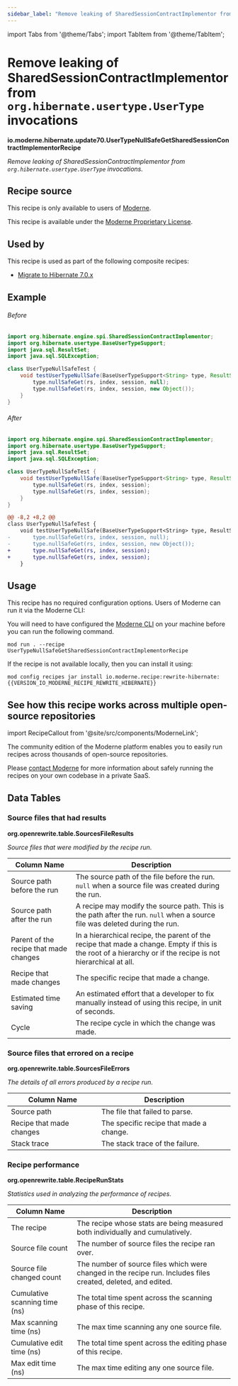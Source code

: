 ```yaml
---
sidebar_label: "Remove leaking of SharedSessionContractImplementor from `org.hibernate.usertype.UserType` invocations"
---
```


import Tabs from '@theme/Tabs';
import TabItem from '@theme/TabItem';

# Remove leaking of SharedSessionContractImplementor from `org.hibernate.usertype.UserType` invocations

**io.moderne.hibernate.update70.UserTypeNullSafeGetSharedSessionContractImplementorRecipe**

_Remove leaking of SharedSessionContractImplementor from `org.hibernate.usertype.UserType` invocations._

## Recipe source

This recipe is only available to users of [Moderne](https://docs.moderne.io/).


This recipe is available under the [Moderne Proprietary License](https://docs.moderne.io/licensing/overview).


## Used by

This recipe is used as part of the following composite recipes:

* [Migrate to Hibernate 7.0.x](/recipes/hibernate/migratetohibernate70.md)

## Example


<Tabs groupId="beforeAfter">
<TabItem value="java" label="java">


###### Before
```java
import org.hibernate.engine.spi.SharedSessionContractImplementor;
import org.hibernate.usertype.BaseUserTypeSupport;
import java.sql.ResultSet;
import java.sql.SQLException;

class UserTypeNullSafeTest {
    void testUserTypeNullSafe(BaseUserTypeSupport<String> type, ResultSet rs, int index, SharedSessionContractImplementor session) throws SQLException {
        type.nullSafeGet(rs, index, session, null);
        type.nullSafeGet(rs, index, session, new Object());
    }
}
```

###### After
```java
import org.hibernate.engine.spi.SharedSessionContractImplementor;
import org.hibernate.usertype.BaseUserTypeSupport;
import java.sql.ResultSet;
import java.sql.SQLException;

class UserTypeNullSafeTest {
    void testUserTypeNullSafe(BaseUserTypeSupport<String> type, ResultSet rs, int index, SharedSessionContractImplementor session) throws SQLException {
        type.nullSafeGet(rs, index, session);
        type.nullSafeGet(rs, index, session);
    }
}
```

</TabItem>
<TabItem value="diff" label="Diff" >

```diff
@@ -8,2 +8,2 @@
class UserTypeNullSafeTest {
    void testUserTypeNullSafe(BaseUserTypeSupport<String> type, ResultSet rs, int index, SharedSessionContractImplementor session) throws SQLException {
-       type.nullSafeGet(rs, index, session, null);
-       type.nullSafeGet(rs, index, session, new Object());
+       type.nullSafeGet(rs, index, session);
+       type.nullSafeGet(rs, index, session);
    }
```
</TabItem>
</Tabs>


## Usage

This recipe has no required configuration options. Users of Moderne can run it via the Moderne CLI:
<Tabs groupId="projectType">


<TabItem value="moderne-cli" label="Moderne CLI">

You will need to have configured the [Moderne CLI](https://docs.moderne.io/user-documentation/moderne-cli/getting-started/cli-intro) on your machine before you can run the following command.

```shell title="shell"
mod run . --recipe UserTypeNullSafeGetSharedSessionContractImplementorRecipe
```

If the recipe is not available locally, then you can install it using:
```shell
mod config recipes jar install io.moderne.recipe:rewrite-hibernate:{{VERSION_IO_MODERNE_RECIPE_REWRITE_HIBERNATE}}
```
</TabItem>
</Tabs>

## See how this recipe works across multiple open-source repositories

import RecipeCallout from '@site/src/components/ModerneLink';

<RecipeCallout link="https://app.moderne.io/recipes/io.moderne.hibernate.update70.UserTypeNullSafeGetSharedSessionContractImplementorRecipe" />

The community edition of the Moderne platform enables you to easily run recipes across thousands of open-source repositories.

Please [contact Moderne](https://moderne.io/product) for more information about safely running the recipes on your own codebase in a private SaaS.
## Data Tables

<Tabs groupId="data-tables">
<TabItem value="org.openrewrite.table.SourcesFileResults" label="SourcesFileResults">

### Source files that had results
**org.openrewrite.table.SourcesFileResults**

_Source files that were modified by the recipe run._

| Column Name | Description |
| ----------- | ----------- |
| Source path before the run | The source path of the file before the run. `null` when a source file was created during the run. |
| Source path after the run | A recipe may modify the source path. This is the path after the run. `null` when a source file was deleted during the run. |
| Parent of the recipe that made changes | In a hierarchical recipe, the parent of the recipe that made a change. Empty if this is the root of a hierarchy or if the recipe is not hierarchical at all. |
| Recipe that made changes | The specific recipe that made a change. |
| Estimated time saving | An estimated effort that a developer to fix manually instead of using this recipe, in unit of seconds. |
| Cycle | The recipe cycle in which the change was made. |

</TabItem>

<TabItem value="org.openrewrite.table.SourcesFileErrors" label="SourcesFileErrors">

### Source files that errored on a recipe
**org.openrewrite.table.SourcesFileErrors**

_The details of all errors produced by a recipe run._

| Column Name | Description |
| ----------- | ----------- |
| Source path | The file that failed to parse. |
| Recipe that made changes | The specific recipe that made a change. |
| Stack trace | The stack trace of the failure. |

</TabItem>

<TabItem value="org.openrewrite.table.RecipeRunStats" label="RecipeRunStats">

### Recipe performance
**org.openrewrite.table.RecipeRunStats**

_Statistics used in analyzing the performance of recipes._

| Column Name | Description |
| ----------- | ----------- |
| The recipe | The recipe whose stats are being measured both individually and cumulatively. |
| Source file count | The number of source files the recipe ran over. |
| Source file changed count | The number of source files which were changed in the recipe run. Includes files created, deleted, and edited. |
| Cumulative scanning time (ns) | The total time spent across the scanning phase of this recipe. |
| Max scanning time (ns) | The max time scanning any one source file. |
| Cumulative edit time (ns) | The total time spent across the editing phase of this recipe. |
| Max edit time (ns) | The max time editing any one source file. |

</TabItem>

</Tabs>
